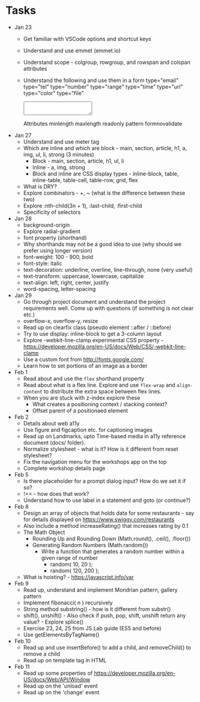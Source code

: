 # Tasks
- Jan 23
    * Get familiar with VSCode options and shortcut keys
    * Understand and use emmet (emmet.io)
    * Understand scope - colgroup, rowgroup, and rowspan and colspan attributes
    * Understand the following and use them in a form
        type="email"
        type="tel"
        type="number"
        type="range"
        type="time"
        type="url"
        type="color"
        type="file"
        
        <textarea></textarea>

        Attributes
        minlength
        maxlength
        readonly
        pattern
        formnovalidate
- Jan 27
    * Understand and use meter tag
    * Which are inline and which are block - main, section, article, h1, a, img, ul, li, strong (3 minutes)
        * Block - main, section, article, h1, ul, li
        * Inline - a, img, strong
        * Block and inline are CSS display types - inline-block, table, inline-table, table-cell, table-row, grid, flex
    * What is DRY?
    * Explore combinators - +, ~ (what is the difference between these two)
    * Explore :nth-child(3n + 1), :last-child, :first-child
    * Specificity of selectors
- Jan 28
    * background-origin
    * Explore radial-gradient
    * font property (shorthand)
    * Why shorthands may not be a good idea to use (why should we prefer using longer version)
    * font-weight: 100 - 900, bold
    * font-style: italic
    * text-decoration: underline, overline, line-through, none (very useful)
    * text-transform: uppercase, lowercase, capitalize
    * text-align: left, right, center, justify
    * word-spacing, letter-spacing
- Jan 29
    * Go through project document and understand the project requirements well. Come up with questions (if something is not clear etc.)
    - overflow-x, overflow-y, resize
    - Read up on clearfix class (pseudo element ::after / ::before)
    - Try to use display: inline-block to get a 3-column layout
    - Explore -webkit-line-clamp experimental CSS property - https://developer.mozilla.org/en-US/docs/Web/CSS/-webkit-line-clamp
    - Use a custom font from http://fonts.google.com/
    - Learn how to set portions of an image as a border
- Feb 1
    - Read about and use the ```flex``` shorthand property
    - Read about what is a flex line. Explore and use ```flex-wrap``` and ```align-content``` to distribute the extra space between flex lines.
    - When you are stuck with z-index explore these
        - What creates a positioning context / stacking context?
        - Offset parent of a positionaed element
- Feb 2
    - Details about web a11y
    - Use figure and figcaption etc. for captioning images
    - Read up on Landmarks, upto Time-based media in a11y reference document (docs/ folder).
    - Normalize stylesheet - what is it? How is it different from reset stylesheet?
    - Fix the navigation menu for the workshops app on the top
    - Complete workshop details page
- Feb 5
    - Is there placeholder for a prompt dialog input? How do we set it if so?
    - !== - how does that work?
    - Understand how to use label in a statement and goto (or continue?)
- Feb 8
    - Design an array of objects that holds data for some restaurants - say for details displayed on https://www.swiggy.com/restaurants
    - Also include a method increaseRating() that increases rating by 0.1
    - The Math Object
        - Rounding Up and Rounding Down (Math.round(), .ceil(), .floor())
        - Generating Random Numbers (Math.random())
            - Write a function that generates a random number within a given range of number
                - random( 10, 20 );
                - random( 120, 200 );
    - What is hoisting? - https://javascript.info/var
- Feb 9
    - Read up, understand and implement Mondrian pattern, gallery pattern
    - Implement fibonacci( n ) recursively
    - String method substring() - how is it differemt from substr()
    - shift(), unshift() - Also check if push, pop, shift, unshift return any value? - Explore splice()
    - Exercise 23, 24, 25 from JS Lab guide (ES5 and before)
    - Use getElementsByTagName()
- Feb 10
    - Read up and use insertBefore() to add a child, and removeChild() to remove a child
    - Read up on template tag in HTML
- Feb 11
    - Read up some properties of https://developer.mozilla.org/en-US/docs/Web/API/Window
    - Read up on the 'unload' event 
    - Read up on the 'change' event


    
    